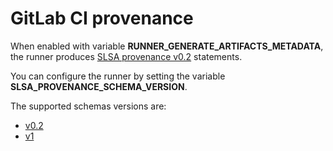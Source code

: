 # GitLab CI provenance
When enabled with variable **RUNNER_GENERATE_ARTIFACTS_METADATA**, the runner produces [SLSA provenance v0.2](https://slsa.dev/spec/v0.2/provenance) statements.

You can configure the runner by setting the variable **SLSA_PROVENANCE_SCHEMA_VERSION**.

The supported schemas versions are:
* [v0.2](https://slsa.dev/spec/v0.2/provenance)
* [v1](https://slsa.dev/spec/v1/provenance)
